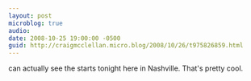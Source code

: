 ```yaml
---
layout: post
microblog: true
audio: 
date: 2008-10-25 19:00:00 -0500
guid: http://craigmcclellan.micro.blog/2008/10/26/t975826859.html
---
```

can actually see the starts tonight here in Nashville.  That's pretty cool.
